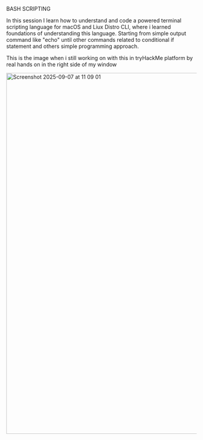 BASH SCRIPTING

In this session I learn how to understand and code a powered terminal scripting language for macOS and Liux Distro CLI, where i learned foundations of understanding this language. 
Starting from simple output command like "echo" until other commands related to conditional if statement and others simple programming approach. 

This is the image when i still working on with this in tryHackMe platform by real hands on in the right side of my window

<img width="1508" height="953" alt="Screenshot 2025-09-07 at 11 09 01" src="https://github.com/user-attachments/assets/a56053d1-8dfc-4c9d-b173-2dbe45a1950e" />



